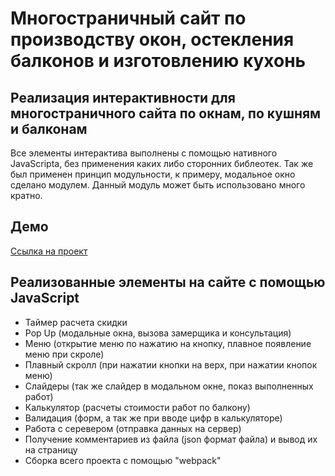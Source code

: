 # Многостраничный сайт по производству окон, остекления балконов и изготовлению кухонь

## Реализация интерактивности для многостраничного сайта по окнам, по кушням и балконам

Все элементы интерактива выполнены с помощью нативного JavaScripta, без применения каких
либо сторонних библеотек. Так же был применен принцип модульности, к примеру, модальное окно
сделано модулем. Данный модуль может быть использовано много кратно.

## Демо

[Ссылка на проект](https://artbiryukov.github.io/Profremont/)

## Реализованные элементы на сайте с помощью JavaScript

<ul>
  <li>Таймер расчета скидки</li>
  <li>Pop Up (модальные окна, вызова замерщика и консультация)</li>
  <li>Меню (открытие меню по нажатию на кнопку, плавное появление меню при скроле)</li>
  <li>Плавный скролл (при нажатии кнопки на верх, при нажатии кнопок меню)</li>
  <li>Слайдеры (так же слайдер в модальном окне, показ выполненных работ)</li>
  <li>Калькулятор (расчеты стоимости работ по балкону)</li>
  <li>Валидация (форм, а так же при вводе цифр в калькуляторе)</li>
  <li>Работа с серевером (отправка данных на сервер)</li>
  <li>Получение комментариев из файла (json формат файла) и вывод их на страницу</li>
  <li>Сборка всего проекта с помощью "webpack"</li>
</ul>

